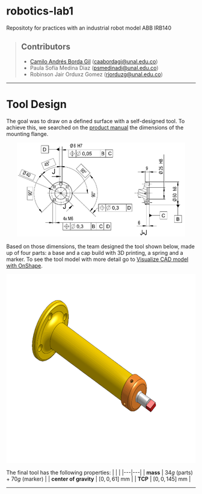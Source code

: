 # robotics-lab1
Repositoty for practices with an industrial robot model ABB IRB140

> ## Contributors
> 
> - [Camilo Andrés Borda Gil](https://github.com/Canborda) (caabordagi@unal.edu.co)
> - Paula Sofía Medina Diaz (psmedinadi@unal.edu.co)
> - Robinson Jair Orduxz Gomez (rjorduzg@unal.edu.co)

---
# Tool Design

The goal was to draw on a defined surface with a self-designed tool. To achieve this, we searched on the [product manual](https://library.e.abb.com/public/81a35b138c2342b5b9455e5696a09484/3HAC027400%20PM%20IRB%20140-en.pdf) the dimensions of the mounting flange.

<p align="center"><img height=250 src="./assets/flange.png" alt="holes on mounting flange" /></p>

Based on those dimensions, the team designed the tool shown below, made up of four parts: a base and a cap build with 3D printing, a spring and a marker. To see the tool model with more detail go to <a target="_blank" href="https://cad.onshape.com/documents/02a2a5fe444c220951f7859a/w/4de4b01172907f48fb48adbe/e/481b6444fafd2e1357d20adc">Visualize CAD model with OnShape</a>.

<p align="center"><img height=500 src="./assets/assembly.gif" alt="tool assembly" /></p>


The final tool has the following properties:
|   |   |
|---|---|
| __mass__ | $34g$ (parts) + $70g$ (marker) |
| __center of gravity__ | $[0, 0, 61]$ $\text{mm}$ |
| __TCP__ | $[0, 0, 145]$ $\text{mm}$ |


---